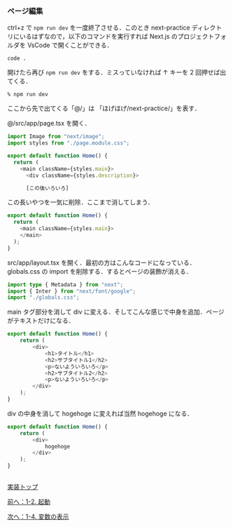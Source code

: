 ### ページ編集

ctrl+z で `npm run dev` を一度終了させる．このとき next-practice ディレクトリにいるはずなので，以下のコマンドを実行すれば Next.js のプロジェクトフォルダを VsCode で開くことができる．

```
code .
```

開けたら再び `npm run dev` をする．ミスっていなければ ↑ キーを 2 回押せば出てくる．

```
% npm run dev
```

ここから先で出てくる「@/」は 「ほげほげ/next-practice/」を表す．

@/src/app/page.tsx を開く．

```TypeScript
import Image from "next/image";
import styles from "./page.module.css";

export default function Home() {
  return (
    <main className={styles.main}>
      <div className={styles.description}>

      [この後いろいろ]
```

この長いやつを一気に削除．ここまで消してしまう．

```TypeScript
export default function Home() {
  return (
    <main className={styles.main}>
    </main>
  );
}
```

src/app/layout.tsx を開く．最初の方はこんなコードになっている．globals.css の import を削除する．するとページの装飾が消える．

```TypeScript
import type { Metadata } from "next";
import { Inter } from "next/font/google";
import "./globals.css";
```

main タグ部分を消して div に変える．そしてこんな感じで中身を追加．ページがテキストだけになる．

```TypeScript
export default function Home() {
    return (
        <div>
            <h1>タイトル</h1>
            <h2>サブタイトル1</h2>
            <p>ないよういろいろ</p>
            <h2>サブタイトル2</h2>
            <p>ないよういろいろ</p>
        </div>
    );
}
```

div の中身を消して hogehoge に変えれば当然 hogehoge になる．

```TypeScript
export default function Home() {
    return (
        <div>
            hogehoge
        </div>
    );
}
```

##
[実装トップ](https://github.com/Tsuyopon-1067/its-nextjs-practice/blob/main/doc/implement/0_implement.md)

[前へ：1-2. 起動](https://github.com/Tsuyopon-1067/its-nextjs-practice/blob/main/doc/implement/2_refactoring/2_component.md)

[次へ：1-4. 変数の表示](https://github.com/Tsuyopon-1067/its-nextjs-practice/blob/main/doc/implement/1_basic/4_displayVariable.md)